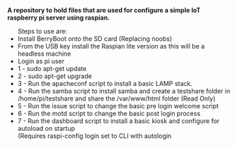 
<b>A repository to hold files that are used for configure a simple IoT raspberry pi server using raspian. </b>
<ul>
    Steps to use are:
    <li>Install BerryBoot onto the SD card (Replacing noobs)</li>
    <li>From the USB key install the Raspian lite version as this will be a headless machine</li>
    <li>Login as pi user</li>
    <li>1 - sudo  apt-get update </li>   
    <li>2 - sudo apt-get upgrade</li>
    <li>3 - Run the apacheconf script to install a basic LAMP stack.</li>
<li>4 - Run the samba script to install samba and create a testshare folder in /home/pi/testshare and share the /var/www/html folder 
    (Read Only) </li>
    <li>5 - Run the issue script to change the basic pre login welcome script </li>
    <li>6 - Run the motd script to change the basic post login process </li>
<li>7 - Run the dashboard script to install a basic kiosk and configure for autoload on startup </li>
   (Requires raspi-config login set to CLI with autologin
</ul>
